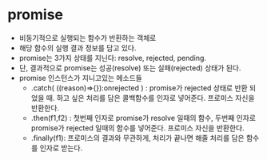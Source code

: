 # promise
* 비동기적으로 실행되는 함수가 반환하는 객체로
* 해당 함수의 실행 결과 정보를 담고 있다.
* promise는 3가지 상태를 지닌다: resolve, rejected, pending.
* 단, 결과적으로 promise는 성공(resolve) 또는 실패(rejected) 상태가 된다. 
* promise 인스턴스가 지니고있는 메소드들
  * .catch( ((reason)=>{}):onrejected ) : promise가 rejected 상태로 반환 되었을 때. 하고 싶은 처리를 담은 콜백함수를 인자로 넣어준다. 프로미스 자신을 반환한다.
  * .then(f1,f2) : 첫번째 인자로 promise가 resolve 일때의 함수, 두번째 인자로 promise가 rejected 일때의 함수를 넣어준다. 프로미스 자신을 반환한다.
  * .finally(f1): 프로미스의 결과와 무관하게, 처리가 끝나면 해줄 처리를 담은 함수를 인자로 받는다.